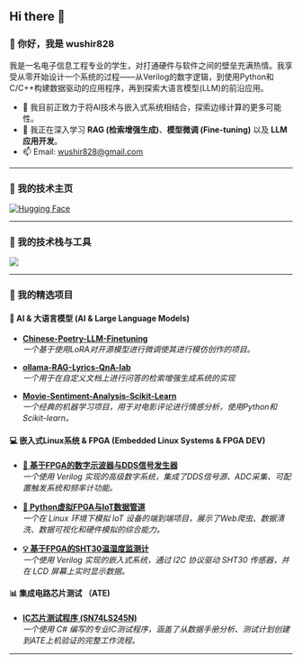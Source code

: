 ## Hi there 👋
### 👋 你好，我是 wushir828

我是一名电子信息工程专业的学生，对打通硬件与软件之间的壁垒充满热情。我享受从零开始设计一个系统的过程——从Verilog的数字逻辑，到使用Python和C/C++构建数据驱动的应用程序，再到探索大语言模型(LLM)的前沿应用。

- 🔭 我目前正致力于将AI技术与嵌入式系统相结合，探索边缘计算的更多可能性。
- 🌱 我正在深入学习 **RAG (检索增强生成)**、**模型微调 (Fine-tuning)** 以及 **LLM应用开发**。
- 📫 Email: wushir828@gmail.com

---

### 🔗 我的技术主页

<p align="left">
  <a href="https://huggingface.co/wushir828" target="_blank">
    <img src="https://img.shields.io/badge/🤗-Hugging%20Face-yellow.svg" alt="Hugging Face"/>
  </a>
</p>

---

### 🔧 我的技术栈与工具

<p align="left">
  <a href="https://skillicons.dev">
    <img src="https://skillicons.dev/icons?i=verilog,python,c,cpp,pytorch,tensorflow,git,github,linux,docker,vscode" />
  </a>
</p>

---

### 🚀 我的精选项目

#### 🤖 AI & 大语言模型 (AI & Large Language Models)

* **[ Chinese-Poetry-LLM-Finetuning ](https://github.com/wushir828/Chinese-Poetry-LLM-Finetuning)** <br/>
    *一个基于使用LoRA对开源模型进行微调使其进行模仿创作的项目。*

* **[ ollama-RAG-Lyrics-QnA-lab ](https://github.com/wushir828/Document-QnA-with-RAG-and-Local-LLM)** <br/>
    *一个用于在自定义文档上进行问答的检索增强生成系统的实现*

* **[ Movie-Sentiment-Analysis-Scikit-Learn ](https://github.com/wushir828/Movie-Sentiment-Analysis-Scikit-Learn)** <br/>
    *一个经典的机器学习项目，用于对电影评论进行情感分析，使用Python和Scikit-learn。*

#### 💻 嵌入式Linux系统 & FPGA (Embedded Linux Systems & FPGA DEV)

* **[🧠 基于FPGA的数字示波器与DDS信号发生器](https://github.com/wushir828/FPGA-ADC-oscillograph)** <br/>
    *一个使用 Verilog 实现的高级数字系统，集成了DDS信号源、ADC采集、可配置触发系统和频率计功能。*
  
* **[🐍 Python虚拟FPGA与IoT数据管道](https://github.com/wushir828/Python-Virtual-FPGA-Lab-Linux-IoT-Data-Pipeline)** <br/>
    *一个在 Linux 环境下模拟 IoT 设备的端到端项目，展示了Web爬虫、数据清洗、数据可视化和硬件模拟的综合能力。*

* **[💡 基于FPGA的SHT30温湿度监测计](https://github.com/wushir828/FPGA-SHT30-Temperature-Display)** <br/>
    *一个使用 Verilog 实现的嵌入式系统，通过 I2C 协议驱动 SHT30 传感器，并在 LCD 屏幕上实时显示数据。*

#### 📊 集成电路芯片测试 （ATE)

* **[ IC芯片测试程序 (SN74LS245N) ](https://github.com/wushir828/IC-Test-SN74LS245N)** <br/>
    *一个使用 C# 编写的专业IC测试程序，涵盖了从数据手册分析、测试计划创建到ATE上机验证的完整工作流程。*

---
